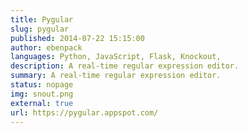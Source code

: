 ```yaml
---
title: Pygular
slug: pygular
published: 2014-07-22 15:15:00
author: ebenpack
languages: Python, JavaScript, Flask, Knockout,
description: A real-time regular expression editor.
summary: A real-time regular expression editor.
status: nopage
img: snout.png
external: true
url: https://pygular.appspot.com/
---
```


